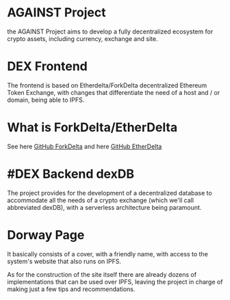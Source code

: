 # AGAINST Project

the AGAINST Project aims to develop a fully decentralized ecosystem for crypto assets, including currency, exchange and site.


# DEX Frontend
The frontend is based on Etherdelta/ForkDelta decentralized Ethereum Token Exchange, with changes that differentiate the need of a host and / or domain, being able to IPFS.


# What is ForkDelta/EtherDelta

See here [GitHub ForkDelta](https://github.com/forkdelta/)
and here [GitHub EtherDelta](https://github.com/etherdelta/)


# #DEX Backend dexDB

The project provides for the development of a decentralized database to accommodate all the needs of a crypto exchange (which we'll call abbreviated dexDB), with a serverless architecture being paramount.

# Dorway Page

It basically consists of a cover, with a friendly name, with access to the system's website that also runs on IPFS.

As for the construction of the site itself there are already dozens of implementations that can be used over IPFS, leaving the project in charge of making just a few tips and recommendations.
